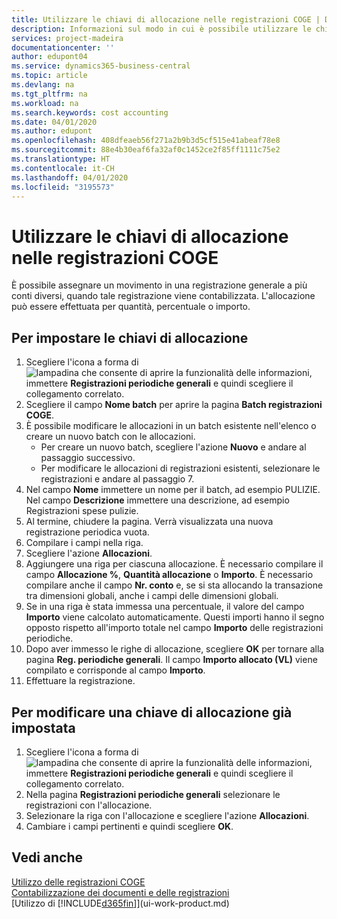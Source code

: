 ```yaml
---
title: Utilizzare le chiavi di allocazione nelle registrazioni COGE | Documenti Microsoft
description: Informazioni sul modo in cui è possibile utilizzare le chiavi di allocazione nelle registrazioni.
services: project-madeira
documentationcenter: ''
author: edupont04
ms.service: dynamics365-business-central
ms.topic: article
ms.devlang: na
ms.tgt_pltfrm: na
ms.workload: na
ms.search.keywords: cost accounting
ms.date: 04/01/2020
ms.author: edupont
ms.openlocfilehash: 408dfeaeb56f271a2b9b3d5cf515e41abeaf78e8
ms.sourcegitcommit: 88e4b30eaf6fa32af0c1452ce2f85ff1111c75e2
ms.translationtype: HT
ms.contentlocale: it-CH
ms.lasthandoff: 04/01/2020
ms.locfileid: "3195573"
---
```

# <a name="use-allocation-keys-in-general-journals"></a>Utilizzare le chiavi di allocazione nelle registrazioni COGE
È possibile assegnare un movimento in una registrazione generale a più conti diversi, quando tale registrazione viene contabilizzata. L'allocazione può essere effettuata per quantità, percentuale o importo.

## <a name="to-set-up-allocation-keys"></a>Per impostare le chiavi di allocazione
1. Scegliere l'icona a forma di ![lampadina che consente di aprire la funzionalità delle informazioni](media/ui-search/search_small.png "Informazioni sull'operazione che si desidera eseguire"), immettere **Registrazioni periodiche generali** e quindi scegliere il collegamento correlato.
2. Scegliere il campo **Nome batch** per aprire la pagina **Batch registrazioni COGE**.
3. È possibile modificare le allocazioni in un batch esistente nell'elenco o creare un nuovo batch con le allocazioni.
   * Per creare un nuovo batch, scegliere l'azione **Nuovo** e andare al passaggio successivo.
   * Per modificare le allocazioni di registrazioni esistenti, selezionare le registrazioni e andare al passaggio 7.    
4. Nel campo **Nome** immettere un nome per il batch, ad esempio PULIZIE. Nel campo **Descrizione** immettere una descrizione, ad esempio Registrazioni spese pulizie.
5. Al termine, chiudere la pagina. Verrà visualizzata una nuova registrazione periodica vuota.
6. Compilare i campi nella riga.
7. Scegliere l'azione **Allocazioni**.
8. Aggiungere una riga per ciascuna allocazione. È necessario compilare il campo **Allocazione %**, **Quantità allocazione** o **Importo**. È necessario compilare anche il campo **Nr. conto** e, se si sta allocando la transazione tra dimensioni globali, anche i campi delle dimensioni globali.
9. Se in una riga è stata immessa una percentuale, il valore del campo **Importo** viene calcolato automaticamente. Questi importi hanno il segno opposto rispetto all'importo totale nel campo **Importo** delle registrazioni periodiche.
10. Dopo aver immesso le righe di allocazione, scegliere **OK** per tornare alla pagina **Reg. periodiche generali**. Il campo **Importo allocato (VL)** viene compilato e corrisponde al campo **Importo**.
11. Effettuare la registrazione.

## <a name="to-change-an-allocation-key-that-has-already-been-set-up"></a>Per modificare una chiave di allocazione già impostata
1. Scegliere l'icona a forma di ![lampadina che consente di aprire la funzionalità delle informazioni](media/ui-search/search_small.png "Informazioni sull'operazione che si desidera eseguire"), immettere **Registrazioni periodiche generali** e quindi scegliere il collegamento correlato.
2. Nella pagina **Registrazioni periodiche generali** selezionare le registrazioni con l'allocazione.
3. Selezionare la riga con l'allocazione e scegliere l'azione **Allocazioni**.
4. Cambiare i campi pertinenti e quindi scegliere **OK**.

## <a name="see-also"></a>Vedi anche
[Utilizzo delle registrazioni COGE](ui-work-general-journals.md)  
[Contabilizzazione dei documenti e delle registrazioni](ui-post-documents-journals.md)  
[Utilizzo di [!INCLUDE[d365fin](includes/d365fin_md.md)]](ui-work-product.md)

